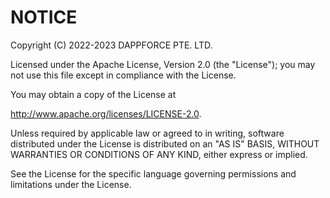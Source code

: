 # NOTICE

Copyright (C) 2022-2023 DAPPFORCE PTE. LTD.

Licensed under the Apache License, Version 2.0 (the "License"); you may not use this file except in compliance with the License. 

You may obtain a copy of the License at

http://www.apache.org/licenses/LICENSE-2.0. 

Unless required by applicable law or agreed to in writing, software distributed under the License is distributed on an "AS IS" BASIS, WITHOUT WARRANTIES OR CONDITIONS OF ANY KIND, either express or implied.

See the License for the specific language governing permissions and limitations under the License.
